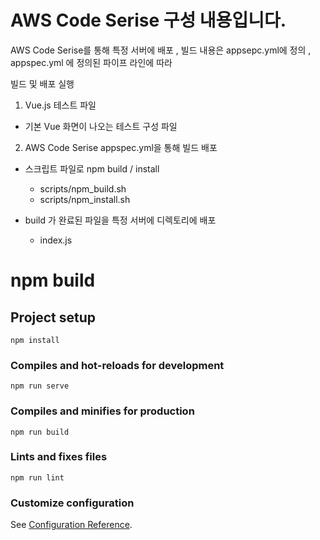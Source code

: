 # AWS Code Serise 구성 내용입니다.

AWS Code Serise를 통해 특정 서버에 배포 , 빌드 내용은 appsepc.yml에 정의 , appspec.yml 에 정의된 파이프 라인에 따라 

빌드 및 배포 실행 

1. Vue.js 테스트 파일 
- 기본 Vue 화면이 나오는 테스트 구성 파일

2. AWS Code Serise appspec.yml을 통해 빌드 배포 

- 스크립트 파일로 npm build / install 

  - scripts/npm_build.sh
  - scripts/npm_install.sh
  
- build 가 완료된 파일을 특정 서버에 디렉토리에 배포
  - index.js



# npm build 

## Project setup
```
npm install
```

### Compiles and hot-reloads for development
```
npm run serve
```

### Compiles and minifies for production
```
npm run build
```

### Lints and fixes files
```
npm run lint
```

### Customize configuration
See [Configuration Reference](https://cli.vuejs.org/config/).
